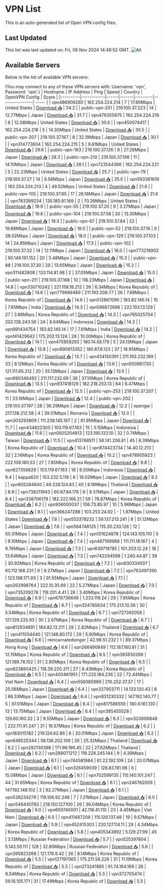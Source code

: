 # VPN List

This is an auto-generated list of Open VPN config files.

## Last Updated

This list was last updated on: Fri, 08 Nov 2024 14:48:52 GMT.
![Alt](https://repobeats.axiom.co/api/embed/186b98318ef1479477931607c1ad7d823f12451f.svg "Repobeats analytics image")

## Available Servers

Below is the list of available VPN servers:

(You may connect to any of these VPN servers with: Username: 'vpn', Password: 'vpn'.)
| Hostname | IP Address | Ping | Speed | Country | OpenVPN Config | Score |
|----------|------------|------|-------|---------|----------------| ----- |
| vpn486906280 | 162.254.224.214 | 7 | 17.80Mbps | United States | [Download 📥](./configs/server_0_US.ovpn) | 34.2 |
| public-vpn-251 | 219.100.37.223 | 14 | 12.77Mbps | Japan | [Download 📥](./configs/server_1_JP.ovpn) | 31.7 |
| vpn476355675 | 162.254.224.219 | 6 | 12.08Mbps | United States | [Download 📥](./configs/server_2_US.ovpn) | 30.6 |
| vpn450074417 | 162.254.224.218 | 5 | 14.30Mbps | United States | [Download 📥](./configs/server_3_US.ovpn) | 30.5 |
| public-vpn-207 | 219.100.37.167 | 8 | 32.19Mbps | Japan | [Download 📥](./configs/server_4_JP.ovpn) | 30.1 |
| vpn314773604 | 162.254.224.215 | 5 | 9.81Mbps | United States | [Download 📥](./configs/server_5_US.ovpn) | 29.6 |
| public-vpn-163 | 219.100.37.126 | 9 | 27.26Mbps | Japan | [Download 📥](./configs/server_6_JP.ovpn) | 28.3 |
| public-vpn-210 | 219.100.37.198 | 11 | 14.10Mbps | Japan | [Download 📥](./configs/server_7_JP.ovpn) | 28.1 |
| vpn723544366 | 162.254.224.221 | 5 | 22.23Mbps | United States | [Download 📥](./configs/server_8_US.ovpn) | 25.7 |
| public-vpn-79 | 219.100.37.27 | 14 | 9.56Mbps | Japan | [Download 📥](./configs/server_9_JP.ovpn) | 25.0 |
| vpn593381619 | 162.254.224.213 | 4 | 49.52Mbps | United States | [Download 📥](./configs/server_10_US.ovpn) | 21.8 |
| public-vpn-105 | 219.100.37.85 | 17 | 26.18Mbps | Japan | [Download 📥](./configs/server_11_JP.ovpn) | 21.6 |
| vpn783399234 | 135.180.91.169 | 2 | 70.39Mbps | United States | [Download 📥](./configs/server_12_US.ovpn) | 19.9 |
| public-vpn-55 | 219.100.37.20 | 9 | 3.27Mbps | Japan | [Download 📥](./configs/server_13_JP.ovpn) | 19.8 |
| public-vpn-104 | 219.100.37.58 | 20 | 13.30Mbps | Japan | [Download 📥](./configs/server_14_JP.ovpn) | 19.3 |
| public-vpn-67 | 219.100.37.84 | 22 | 19.88Mbps | Japan | [Download 📥](./configs/server_15_JP.ovpn) | 18.0 |
| public-vpn-52 | 219.100.37.16 | 9 | 38.02Mbps | Japan | [Download 📥](./configs/server_16_JP.ovpn) | 18.0 |
| public-vpn-129 | 219.100.37.103 | 14 | 24.85Mbps | Japan | [Download 📥](./configs/server_17_JP.ovpn) | 17.3 |
| public-vpn-102 | 219.100.37.32 | 14 | 12.11Mbps | Japan | [Download 📥](./configs/server_18_JP.ovpn) | 16.0 |
| vpn773218902 | 90.149.191.152 | 20 | 5.48Mbps | Japan | [Download 📥](./configs/server_19_JP.ovpn) | 15.3 |
| public-vpn-88 | 219.100.37.30 | 29 | 13.65Mbps | Japan | [Download 📥](./configs/server_20_JP.ovpn) | 15.2 |
| vpn311482808 | 133.114.81.98 | 2 | 37.05Mbps | Japan | [Download 📥](./configs/server_21_JP.ovpn) | 15.0 |
| public-vpn-211 | 219.100.37.168 | 10 | 118.23Mbps | Japan | [Download 📥](./configs/server_22_JP.ovpn) | 14.8 |
| vpn330710242 | 221.158.18.212 | 26 | 6.34Mbps | Korea Republic of | [Download 📥](./configs/server_23_KR.ovpn) | 14.6 |
| vpn779686489 | 211.193.209.77 | 26 | 7.88Mbps | Korea Republic of | [Download 📥](./configs/server_24_KR.ovpn) | 14.6 |
| vpn512867090 | 183.82.145.14 | 15 | 7.85Mbps | India | [Download 📥](./configs/server_25_IN.ovpn) | 14.3 |
| vpn596872696 | 222.103.13.129 | 27 | 3.88Mbps | Korea Republic of | [Download 📥](./configs/server_26_KR.ovpn) | 14.3 |
| vpn765025704 | 202.138.243.56 | 24 | 8.64Mbps | Indonesia | [Download 📥](./configs/server_27_ID.ovpn) | 14.2 |
| vpn991434754 | 183.82.145.14 | 17 | 7.91Mbps | India | [Download 📥](./configs/server_28_IN.ovpn) | 14.2 |
| vpn141429643 | 175.202.13.124 | 28 | 10.00Mbps | Korea Republic of | [Download 📥](./configs/server_29_KR.ovpn) | 14.1 |
| vpn475858293 | 180.14.58.179 | 5 | 24.13Mbps | Japan | [Download 📥](./configs/server_30_JP.ovpn) | 13.8 |
| vpn890613352 | 180.67.6.123 | 37 | 18.95Mbps | Korea Republic of | [Download 📥](./configs/server_31_KR.ovpn) | 13.7 |
| vpn434150391 | 211.193.232.189 | 33 | 8.12Mbps | Korea Republic of | [Download 📥](./configs/server_32_KR.ovpn) | 13.6 |
| vpn550981730 | 121.111.65.212 | 20 | 35.13Mbps | Japan | [Download 📥](./configs/server_33_JP.ovpn) | 13.5 |
| vpn690346492 | 211.117.232.69 | 38 | 37.10Mbps | Korea Republic of | [Download 📥](./configs/server_34_KR.ovpn) | 13.5 |
| vpn937418129 | 182.218.253.13 | 64 | 6.47Mbps | Korea Republic of | [Download 📥](./configs/server_35_KR.ovpn) | 12.5 |
| public-vpn-253 | 219.100.37.207 | 11 | 23.16Mbps | Japan | [Download 📥](./configs/server_36_JP.ovpn) | 12.4 |
| public-vpn-202 | 219.100.37.197 | 28 | 36.29Mbps | Japan | [Download 📥](./configs/server_37_JP.ovpn) | 12.2 |
| opengw | 217.138.212.58 | 4 | 39.51Mbps | Romania | [Download 📥](./configs/server_38_RO.ovpn) | 12.0 |
| vpn303293809 | 111.238.145.167 | 2 | 81.95Mbps | Japan | [Download 📥](./configs/server_39_JP.ovpn) | 11.7 |
| vpn434822300 | 103.119.67.163 | 15 | 5.15Mbps | Indonesia | [Download 📥](./configs/server_40_ID.ovpn) | 11.6 |
| vpn0925204913 | 123.195.133.10 | 32 | 0.74Mbps | Taiwan | [Download 📥](./configs/server_41_TW.ovpn) | 11.5 |
| vpn413768511 | 58.141.206.81 | 45 | 8.39Mbps | Korea Republic of | [Download 📥](./configs/server_42_KR.ovpn) | 10.4 |
| vpn874423734 | 14.40.12.213 | 32 | 2.14Mbps | Korea Republic of | [Download 📥](./configs/server_43_KR.ovpn) | 10.2 |
| vpn478905923 | 222.108.180.53 | 27 | 7.85Mbps | Korea Republic of | [Download 📥](./configs/server_44_KR.ovpn) | 9.8 |
| vpn627356829 | 103.119.67.163 | 18 | 6.55Mbps | Indonesia | [Download 📥](./configs/server_45_ID.ovpn) | 9.4 |
| kappa820 | 153.232.5.118 | 6 | 18.02Mbps | Japan | [Download 📥](./configs/server_46_JP.ovpn) | 9.2 |
| vpn605284840 | 49.228.124.83 | 40 | 6.18Mbps | Thailand | [Download 📥](./configs/server_47_TH.ovpn) | 8.9 |
| vpn738211943 | 60.67.84.176 | 6 | 9.37Mbps | Japan | [Download 📥](./configs/server_48_JP.ovpn) | 8.4 |
| vpn338706179 | 182.222.166.21 | 59 | 78.67Mbps | Korea Republic of | [Download 📥](./configs/server_49_KR.ovpn) | 8.2 |
| vpn936000037 | 106.73.85.97 | 10 | 5.96Mbps | Japan | [Download 📥](./configs/server_50_JP.ovpn) | 8.1 |
| vpn366247288 | 103.253.24.92 | - | 1.97Mbps | United States | [Download 📥](./configs/server_51_US.ovpn) | 7.8 |
| vpn553378232 | 59.137.213.241 | 8 | 51.12Mbps | Japan | [Download 📥](./configs/server_52_JP.ovpn) | 7.6 |
| vpn564748125 | 115.30.233.126 | 12 | 50.31Mbps | Japan | [Download 📥](./configs/server_53_JP.ovpn) | 7.4 |
| vpn131624878 | 124.143.105.110 | 5 | 8.10Mbps | Japan | [Download 📥](./configs/server_54_JP.ovpn) | 7.4 |
| vpn487199988 | 111.111.18.167 | 4 | 9.76Mbps | Japan | [Download 📥](./configs/server_55_JP.ovpn) | 7.3 |
| vpn639719785 | 101.203.12.24 | 18 | 13.64Mbps | Japan | [Download 📥](./configs/server_56_JP.ovpn) | 7.3 |
| vpn742294598 | 1.240.44.87 | 39 | 30.92Mbps | Korea Republic of | [Download 📥](./configs/server_57_KR.ovpn) | 7.2 |
| vpn630334507 | 60.112.168.231 | 6 | 9.27Mbps | Japan | [Download 📥](./configs/server_58_JP.ovpn) | 7.2 |
| vpn763497390 | 123.198.171.93 | 3 | 91.55Mbps | Japan | [Download 📥](./configs/server_59_JP.ovpn) | 7.1 |
| vpn262998764 | 222.10.35.69 | 22 | 5.27Mbps | Japan | [Download 📥](./configs/server_60_JP.ovpn) | 7.0 |
| vpn735209276 | 119.201.4.41 | 28 | 3.40Mbps | Korea Republic of | [Download 📥](./configs/server_61_KR.ovpn) | 6.9 |
| vpn676736646 | 1.233.119.24 | 29 | 7.95Mbps | Korea Republic of | [Download 📥](./configs/server_62_KR.ovpn) | 6.7 |
| vpn334785634 | 175.213.10.36 | 30 | 5.54Mbps | Korea Republic of | [Download 📥](./configs/server_63_KR.ovpn) | 6.7 |
| vpn727392058 | 121.129.225.93 | 30 | 2.67Mbps | Korea Republic of | [Download 📥](./configs/server_64_KR.ovpn) | 6.7 |
| vpn812934891 | 184.82.13.211 | 29 | 2.82Mbps | Thailand | [Download 📥](./configs/server_65_TH.ovpn) | 6.7 |
| vpn411054440 | 121.148.80.172 | 29 | 5.90Mbps | Korea Republic of | [Download 📥](./configs/server_66_KR.ovpn) | 6.6 |
| reincarnatedsinger | 42.98.51.232 | 1 | 89.37Mbps | Hong Kong | [Download 📥](./configs/server_67_HK.ovpn) | 6.6 |
| vpn266490849 | 112.187.160.81 | 31 | 12.15Mbps | Korea Republic of | [Download 📥](./configs/server_68_KR.ovpn) | 6.5 |
| vpn393830266 | 121.189.78.102 | 31 | 2.80Mbps | Korea Republic of | [Download 📥](./configs/server_69_KR.ovpn) | 6.5 |
| vpn823860425 | 118.39.220.211 | 27 | 8.43Mbps | Korea Republic of | [Download 📥](./configs/server_70_KR.ovpn) | 6.5 |
| vpn400461951 | 171.225.184.236 | 22 | 72.44Mbps | Viet Nam | [Download 📥](./configs/server_71_VN.ovpn) | 6.4 |
| vpn556085989 | 210.252.37.37 | 17 | 25.06Mbps | Japan | [Download 📥](./configs/server_72_JP.ovpn) | 6.4 |
| vpn327953711 | 14.133.120.43 | 8 | 86.33Mbps | Japan | [Download 📥](./configs/server_73_JP.ovpn) | 6.4 |
| vpn831230332 | 147.192.140.77 | 5 | 97.01Mbps | Japan | [Download 📥](./configs/server_74_JP.ovpn) | 6.4 |
| vpn817586559 | 180.9.161.130 | 13 | 13.75Mbps | Japan | [Download 📥](./configs/server_75_JP.ovpn) | 6.4 |
| vpn385455528 | 126.60.160.32 | 3 | 9.55Mbps | Japan | [Download 📥](./configs/server_76_JP.ovpn) | 6.3 |
| vpn320606848 | 222.111.91.247 | 31 | 16.57Mbps | Korea Republic of | [Download 📥](./configs/server_77_KR.ovpn) | 6.2 |
| vpn183015182 | 219.124.62.86 | 6 | 20.01Mbps | Japan | [Download 📥](./configs/server_78_JP.ovpn) | 6.2 |
| vpn648525344 | 58.136.202.109 | 26 | 25.32Mbps | Thailand | [Download 📥](./configs/server_79_TH.ovpn) | 6.2 |
| vpn292130398 | 171.98.196.45 | 22 | 27.62Mbps | Thailand | [Download 📥](./configs/server_80_TH.ovpn) | 6.2 |
| vpn289071212 | 119.228.245.144 | 9 | 4.39Mbps | Japan | [Download 📥](./configs/server_81_JP.ovpn) | 6.1 |
| vpn744581984 | 61.22.192.109 | 24 | 20.07Mbps | Japan | [Download 📥](./configs/server_82_JP.ovpn) | 6.1 |
| vpn326459039 | 126.83.191.98 | 6 | 15.08Mbps | Japan | [Download 📥](./configs/server_83_JP.ovpn) | 6.1 |
| vpn702599135 | 115.140.101.247 | 44 | 31.65Mbps | Korea Republic of | [Download 📥](./configs/server_84_KR.ovpn) | 6.1 |
| vpn246762009 | 147.192.148.102 | 2 | 92.27Mbps | Japan | [Download 📥](./configs/server_85_JP.ovpn) | 6.1 |
| vpn538234279 | 119.106.92.248 | 7 | 7.21Mbps | Japan | [Download 📥](./configs/server_86_JP.ovpn) | 6.0 |
| vpn546440783 | 218.150.127.100 | 26 | 36.04Mbps | Korea Republic of | [Download 📥](./configs/server_87_KR.ovpn) | 6.0 |
| vpn650740001 | 42.116.41.110 | 23 | 4.45Mbps | Viet Nam | [Download 📥](./configs/server_88_VN.ovpn) | 6.0 |
| vpn411487209 | 115.126.137.48 | 19 | 9.57Mbps | Japan | [Download 📥](./configs/server_89_JP.ovpn) | 5.9 |
| vpn452415303 | 220.127.114.11 | 29 | 4.34Mbps | Korea Republic of | [Download 📥](./configs/server_90_KR.ovpn) | 5.8 |
| vpn405343992 | 5.129.27.99 | 45 | 3.13Mbps | Russian Federation | [Download 📥](./configs/server_91_RU.ovpn) | 5.7 |
| vpn525397804 | 5.143.59.111 | 128 | 32.80Mbps | Russian Federation | [Download 📥](./configs/server_92_RU.ovpn) | 5.6 |
| vpn395823266 | 121.176.9.42 | 26 | 8.14Mbps | Korea Republic of | [Download 📥](./configs/server_93_KR.ovpn) | 5.5 |
| vpn127197065 | 175.211.58.226 | 31 | 11.19Mbps | Korea Republic of | [Download 📥](./configs/server_94_KR.ovpn) | 5.5 |
| vpn273241885 | 61.74.164.169 | 28 | 9.34Mbps | Korea Republic of | [Download 📥](./configs/server_95_KR.ovpn) | 5.5 |
| vpn372705474 | 59.16.105.171 | 31 | 17.49Mbps | Korea Republic of | [Download 📥](./configs/server_96_KR.ovpn) | 5.5 |
